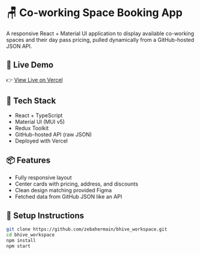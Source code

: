 # 🪑 Co-working Space Booking App

A responsive React + Material UI application to display available co-working spaces and their day pass pricing, pulled dynamically from a GitHub-hosted JSON API.

## 🚀 Live Demo
👉 [View Live on Vercel](https://bhive-workspace-delta.vercel.app)

## 🔧 Tech Stack
- React + TypeScript
- Material UI (MUI v5)
- Redux Toolkit
- GitHub-hosted API (raw JSON)
- Deployed with Vercel

## 📦 Features
- Fully responsive layout
- Center cards with pricing, address, and discounts
- Clean design matching provided Figma
- Fetched data from GitHub JSON like an API

## 📁 Setup Instructions

```bash
git clone https://github.com/zebahermain/bhive_workspace.git
cd bhive_workspace
npm install
npm start
